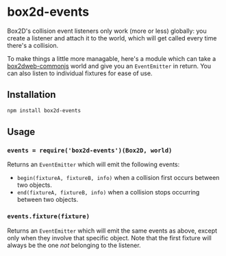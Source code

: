 # box2d-events #

Box2D's collision event listeners only work (more or less) globally: you
create a listener and attach it to the world, which will get called every time
there's a collision.

To make things a little more managable, here's a module which can take a
[box2dweb-commonjs](http://ghub.io/box2dweb-commonjs) world and give you
an `EventEmitter` in return. You can also listen to individual fixtures
for ease of use.

## Installation ##

``` bash
npm install box2d-events
```

## Usage ##

### `events = require('box2d-events')(Box2D, world)` ###

Returns an `EventEmitter` which will emit the following events:

* `begin(fixtureA, fixtureB, info)` when a collision first occurs between
  two objects.
* `end(fixtureA, fixtureB, info)` when a collision stops occurring between two
  objects.

### `events.fixture(fixture)` ###

Returns an `EventEmitter` which will emit the same events as above, except only
when they involve that specific object. Note that the first fixture will
always be the one *not* belonging to the listener.
